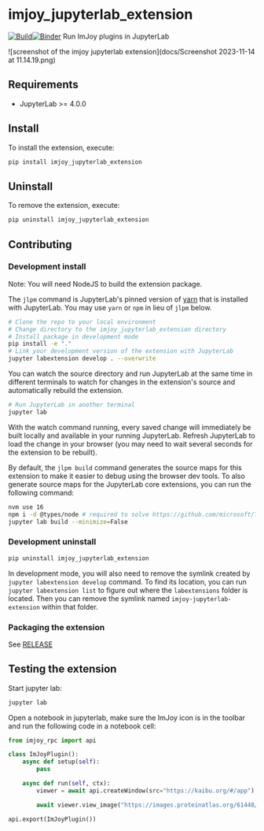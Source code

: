 # imjoy_jupyterlab_extension

[![Build](https://github.com/imjoy-team/imjoy-jupyterlab-extension/actions/workflows/build.yml/badge.svg)](https://github.com/imjoy-team/imjoy-jupyterlab-extension/actions/workflows/build.yml)[![Binder](https://mybinder.org/badge_logo.svg)](https://mybinder.org/v2/gh/imjoy-team/imjoy-jupyterlab-extension.git/main?urlpath=lab)
Run ImJoy plugins in JupyterLab

![screenshot of the imjoy jupyterlab extension](docs/Screenshot 2023-11-14 at 11.14.19.png)

## Requirements

- JupyterLab >= 4.0.0

## Install

To install the extension, execute:

```bash
pip install imjoy_jupyterlab_extension
```

## Uninstall

To remove the extension, execute:

```bash
pip uninstall imjoy_jupyterlab_extension
```

## Contributing

### Development install

Note: You will need NodeJS to build the extension package.

The `jlpm` command is JupyterLab's pinned version of
[yarn](https://yarnpkg.com/) that is installed with JupyterLab. You may use
`yarn` or `npm` in lieu of `jlpm` below.

```bash
# Clone the repo to your local environment
# Change directory to the imjoy_jupyterlab_extension directory
# Install package in development mode
pip install -e "."
# Link your development version of the extension with JupyterLab
jupyter labextension develop . --overwrite
```

You can watch the source directory and run JupyterLab at the same time in different terminals to watch for changes in the extension's source and automatically rebuild the extension.

```bash
# Run JupyterLab in another terminal
jupyter lab
```

With the watch command running, every saved change will immediately be built locally and available in your running JupyterLab. Refresh JupyterLab to load the change in your browser (you may need to wait several seconds for the extension to be rebuilt).

By default, the `jlpm build` command generates the source maps for this extension to make it easier to debug using the browser dev tools. To also generate source maps for the JupyterLab core extensions, you can run the following command:

```bash
nvm use 16
npm i -d @types/node # required to solve https://github.com/microsoft/TypeScript/issues/51567
jupyter lab build --minimize=False
```

### Development uninstall

```bash
pip uninstall imjoy_jupyterlab_extension
```

In development mode, you will also need to remove the symlink created by `jupyter labextension develop`
command. To find its location, you can run `jupyter labextension list` to figure out where the `labextensions`
folder is located. Then you can remove the symlink named `imjoy-jupyterlab-extension` within that folder.

### Packaging the extension

See [RELEASE](RELEASE.md)


## Testing the extension

Start jupyter lab:

```bash
jupyter lab
```

Open a notebook in jupyterlab, make sure the ImJoy icon is in the toolbar and run the following code in a notebook cell:

```python
from imjoy_rpc import api

class ImJoyPlugin():
    async def setup(self):
        pass

    async def run(self, ctx):
        viewer = await api.createWindow(src="https://kaibu.org/#/app")

        await viewer.view_image("https://images.proteinatlas.org/61448/1319_C10_2_blue_red_green.jpg")

api.export(ImJoyPlugin())
```